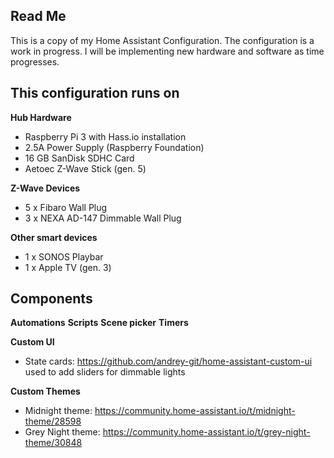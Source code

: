 ## Read Me
This is a copy of my Home Assistant Configuration. The configuration is a work in progress. I will be implementing new hardware and software as time progresses.

## This configuration runs on
**Hub Hardware**
* Raspberry Pi 3 with Hass.io installation
* 2.5A Power Supply (Raspberry Foundation)
* 16 GB SanDisk SDHC Card
* Aetoec Z-Wave Stick (gen. 5)

**Z-Wave Devices**
* 5 x Fibaro Wall Plug
* 3 x NEXA AD-147 Dimmable Wall Plug

**Other smart devices**
* 1 x SONOS Playbar
* 1 x Apple TV (gen. 3)

## Components
**Automations**
**Scripts**
**Scene picker**
**Timers**

**Custom UI**
* State cards: https://github.com/andrey-git/home-assistant-custom-ui used to add sliders for dimmable lights

**Custom Themes**
* Midnight theme: https://community.home-assistant.io/t/midnight-theme/28598
* Grey Night theme: https://community.home-assistant.io/t/grey-night-theme/30848
